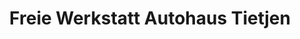 ---
title: "Freie Werkstatt Autohaus Tietjen"
url: /apen/freie-werkstatt-autohaus-tietjen/
shop: Autowerkstatt
---